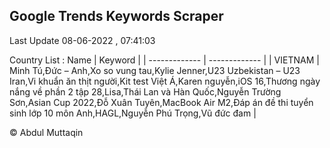 

## Google Trends Keywords Scraper 
 
Last Update 08-06-2022 , 07:41:03

Country List :
 Name  | Keyword |
| ------------- | ------------- |
| VIETNAM | Minh Tú,Đức – Anh,Xo so vung tau,Kylie Jenner,U23 Uzbekistan – U23 Iran,Vi khuẩn ăn thịt người,Kit test Việt Á,Karen nguyễn,iOS 16,Thương ngày nắng về phần 2 tập 28,Lisa,Thái Lan và Hàn Quốc,Nguyễn Trường Sơn,Asian Cup 2022,Đỗ Xuân Tuyên,MacBook Air M2,Đáp án đề thi tuyển sinh lớp 10 môn Anh,HAGL,Nguyễn Phú Trọng,Vũ đức đam |



© Abdul Muttaqin 
